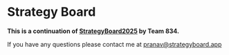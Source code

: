 # Strategy Board

**This is a continuation of [StrategyBoard2025](https://github.com/FRCTeam834/StrategyBoard2025) by Team 834.**

If you have any questions please contact me at pranav@strategyboard.app
